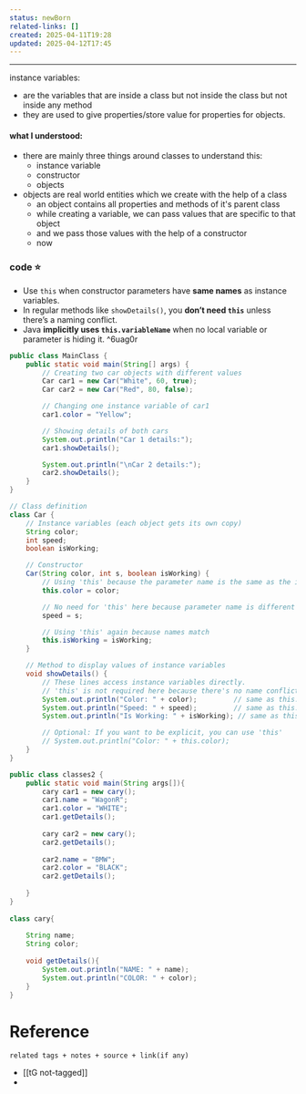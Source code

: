 ```yaml
---
status: newBorn
related-links: []
created: 2025-04-11T19:28
updated: 2025-04-12T17:45
---
```

---

instance variables:
- are the variables that are inside a class but not inside the class but not inside any method
- they are used to give properties/store value for properties for objects.


#### what I understood:

- there are mainly three things around classes to understand this:
	- instance variable
	- constructor
	- objects
- objects are real world entities which we create with the help of a class
	- an object contains all properties and methods of it's parent class
	- while creating a variable, we can pass values that are specific to that object
	- and we pass those values with the help of a constructor
	- now 

### code ⭐


- Use `this` when constructor parameters have **same names** as instance variables.
- In regular methods like `showDetails()`, you **don’t need `this`** unless there’s a naming conflict.
- Java **implicitly uses `this.variableName`** when no local variable or parameter is hiding it. ^6uag0r


```java
public class MainClass {
    public static void main(String[] args) {
        // Creating two car objects with different values
        Car car1 = new Car("White", 60, true);
        Car car2 = new Car("Red", 80, false);

        // Changing one instance variable of car1
        car1.color = "Yellow";

        // Showing details of both cars
        System.out.println("Car 1 details:");
        car1.showDetails();

        System.out.println("\nCar 2 details:");
        car2.showDetails();
    }
}

// Class definition
class Car {
    // Instance variables (each object gets its own copy)
    String color;
    int speed;
    boolean isWorking;

    // Constructor
    Car(String color, int s, boolean isWorking) {
        // Using 'this' because the parameter name is the same as the instance variable
        this.color = color;

        // No need for 'this' here because parameter name is different (s vs speed)
        speed = s;

        // Using 'this' again because names match
        this.isWorking = isWorking;
    }

    // Method to display values of instance variables
    void showDetails() {
        // These lines access instance variables directly.
        // 'this' is not required here because there's no name conflict.
        System.out.println("Color: " + color);         // same as this.color
        System.out.println("Speed: " + speed);         // same as this.speed
        System.out.println("Is Working: " + isWorking); // same as this.isWorking

        // Optional: If you want to be explicit, you can use 'this'
        // System.out.println("Color: " + this.color);
    }
}
```


```java
public class classes2 {  
    public static void main(String args[]){  
        cary car1 = new cary();  
        car1.name = "WagonR";  
        car1.color = "WHITE";  
        car1.getDetails();  
  
        cary car2 = new cary();  
        car2.getDetails();  
  
        car2.name = "BMW";  
        car2.color = "BLACK";  
        car2.getDetails();  
  
    }  
}  
  
class cary{  
  
    String name;  
    String color;  
  
    void getDetails(){  
        System.out.println("NAME: " + name);  
        System.out.println("COLOR: " + color);  
    }  
}
```

# Reference
`related tags + notes + source + link(if any)`
 
- [[tG not-tagged]]
- 